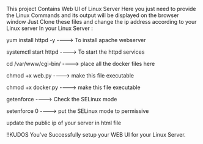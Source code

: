 This project Contains Web UI of Linux Server
Here you just need to provide the Linux Commands and its output will be displayed on the browser window 
Just Clone these files and change the ip address according to your Linux server
In your Linux Server :

yum install httpd -y   ----> To install apache webserver

systemctl start httpd  ----> To start the httpd services

cd /var/www/cgi-bin/   ----> place all the docker files here 

chmod +x web.py        ----> make this file executable

chmod +x docker.py     ----> make this file executable

getenforce             ----> Check the SELinux mode

setenforce 0           ----> put the SELinux mode to permissive

update the public ip of your server in html file

!!KUDOS  You've Successfully setup your WEB UI for your Linux Server.

